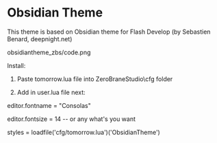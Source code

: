 Obsidian Theme
==============

This theme is based on Obsidian theme for Flash Develop (by Sebastien Benard, deepnight.net)

obsidiantheme_zbs/code.png

Install:

1. Paste tomorrow.lua file into ZeroBraneStudio\cfg folder

2. Add in user.lua file next:

editor.fontname = "Consolas"

editor.fontsize = 14 -- or any what's you want

styles = loadfile('cfg/tomorrow.lua')('ObsidianTheme')
